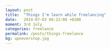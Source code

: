 ```yaml
---
layout: post
title:  "Things I'm learn while freelancing"
date:   2019-07-03 09:22:08 +0200
moment: 3rd July
categories: freelance
permalink: /posts/things-freelance
bg: upneverstop.jpg
---
```


